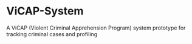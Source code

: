 # ViCAP-System
A ViCAP (Violent Criminal Apprehension Program) system prototype for tracking criminal cases and profiling
